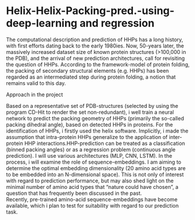 # Helix-Helix-Packing-pred.-using-deep-learning and regression

The computational description and prediction of HHPs has a long history, with first efforts dating back to the early 1980ies. Now, 50-years later, the massively increased dataset size of known protein structures (>100,000 in the PDB), and the arrival of new prediction architectures, call for revisiting the question of HHPs. According to the framework-model of protein folding, the packing of secondary structural elements (e.g. HHPs) has been regarded as an intermediated step during protein folding, a notion that remains valid to this day.

Approach in the project

Based on a representative set of PDB-structures (selected by using the program CD-Hit to render the set non-redundant), i well train a neural network to predict the packing geometry of HHPs (primarily the so-called packing dihedral angle), based on detected HHPs in proteins. For the identification of HHPs, i firstly used the helix software. Implicitly, i made the assumption that intra-protein HHPs generalize to the application of inter-protein HHP interactions.HHP-prediction can be treated as a classification (binned packing angles) or as
a regression problem (continuous angle prediction). I will use various architectures (MLP, CNN, LSTM).  In the process, i will examine the role of sequence-embeddings. I am aiming to determine the optimal embedding dimensionality (20 amino acid types are to be embedded into an N-dimensional space). This is not only of interest with regard to prediction performance, but may also shed light on the minimal number of amino acid types that “nature could have chosen”, a question that has frequently been discussed in the past.	
Recently, pre-trained amino-acid sequence-embeddings have become available, which i plan to test for suitability with regard to our prediction task.
